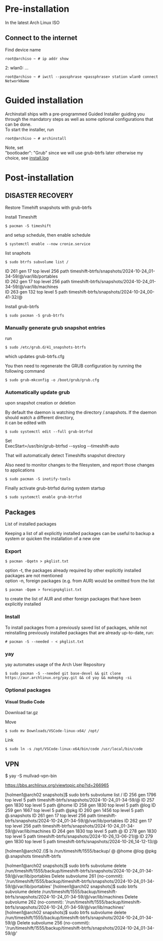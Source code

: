 # Pre-installation
In the latest Arch Linux ISO
## Connect to the internet
Find device name
```
root@archiso ~ # ip addr show
```
2: wlan0: ...

```
root@archiso ~ # iwctl --passphrase <passphrase> station wlan0 connect NetworkName
```
# Guided installation
Archinstall ships with a pre-programmed Guided Installer guiding you through the mandatory steps as well as some optional configurations that can be done.   
To start the installer, run

```
root@archiso ~ # archinstall
```

Note, set  
"bootloader": "Grub"
since we will use grub-btrfs later
otherwise my choice, see [install.log](https://github.com/holmen1/dot-files/blob/master/edited_install.log)  


# Post-installation

## DISASTER RECOVERY
Restore Timehift snapshots with grub-btrfs

Install Timeshift
```
$ pacman -S timeshift
```
and setup schedule, then enable schedule

```
$ systemctl enable --now cronie.service
```
 

list snaphots
```
$ sudo btrfs subvolume list /
```

ID 261 gen 17 top level 256 path timeshift-btrfs/snapshots/2024-10-24_01-34-59/@/var/lib/portables  
ID 262 gen 17 top level 256 path timeshift-btrfs/snapshots/2024-10-24_01-34-59/@/var/lib/machines  
ID 263 gen 132 top level 5 path timeshift-btrfs/snapshots/2024-10-24_00-41-32/@   

Install grub-btrfs  
```
$ sudo pacman -S grub-btrfs
```

### Manually generate grub snapshot entries
run
```
$ sudo /etc/grub.d/41_snapshots-btrfs
```
which updates grub-btrfs.cfg  

You then need to regenerate the GRUB configuration by running the following command

```
$ sudo grub-mkconfig -o /boot/grub/grub.cfg
```

### Automatically update grub
upon snapshot creation or deletion  

By default the daemon is watching the directory /.snapshots. If the daemon should watch a different directory,  
it can be edited with
```
$ sudo systemctl edit --full grub-btrfsd
```

Set  
ExecStart=/usr/bin/grub-btrfsd --syslog --timeshift-auto  

That will automatically detect Timeshifts snapshot directory

Also need to monitor changes to the filesystem, and report those changes to applications
```
$ sudo pacman -S inotify-tools
```

Finally activate grub-btrfsd during system startup
```
$ sudo systemctl enable grub-btrfsd
```

## Packages
List of installed packages

Keeping a list of all explicitly installed packages can be useful to backup a system or quicken the installation of a new one

### Export
```
$ pacman -Qqetn > pkglist.txt
```
option -t, the packages already required by other explicitly installed packages are not mentioned  
option -n, foreign packages (e.g. from AUR) would be omitted from the list
```
$ pacman -Qqem > foreignpkglist.txt
```
 to create the list of AUR and other foreign packages that have been explicitly installed

### Install

To install packages from a previously saved list of packages, while not reinstalling previously installed packages that are already up-to-date, run:
```
# pacman -S --needed - < pkglist.txt
```

### yay
yay automates usage of the Arch User Repository
```
$ sudo pacman -S --needed git base-devel && git clone https://aur.archlinux.org/yay.git && cd yay && makepkg -si
```



### Optional packages

#### Visual Studio Code
Download tar.gz

Move
```
$ sudo mv Downloads/VSCode-linux-x64/ /opt/
```

Link
```
$ sudo ln -s /opt/VSCode-linux-x64/bin/code /usr/local/bin/code
```


## VPN
$ yay -S mullvad-vpn-bin

https://bbs.archlinux.org/viewtopic.php?id=266965


[holmen1@arch02 snapshots]$ sudo btrfs subvolume list /
ID 256 gen 1796 top level 5 path timeshift-btrfs/snapshots/2024-10-24_01-34-59/@
ID 257 gen 1830 top level 5 path @home
ID 258 gen 1830 top level 5 path @log
ID 259 gen 1667 top level 5 path @pkg
ID 260 gen 1456 top level 5 path @.snapshots
ID 261 gen 17 top level 256 path timeshift-btrfs/snapshots/2024-10-24_01-34-59/@/var/lib/portables
ID 262 gen 17 top level 256 path timeshift-btrfs/snapshots/2024-10-24_01-34-59/@/var/lib/machines
ID 264 gen 1830 top level 5 path @
ID 278 gen 1830 top level 5 path timeshift-btrfs/snapshots/2024-10-26_13-06-21/@
ID 279 gen 1830 top level 5 path timeshift-btrfs/snapshots/2024-10-26_14-12-13/@



[holmen1@arch02 /]$ ls /run/timeshift/1555/backup/
@  @home  @log  @pkg  @.snapshots  timeshift-btrfs


[holmen1@arch02 snapshots]$ sudo btrfs subvolume delete /run/timeshift/1555/backup/timeshift-btrfs/snapshots/2024-10-24_01-34-59/@/var/lib/portables
Delete subvolume 261 (no-commit): '/run/timeshift/1555/backup/timeshift-btrfs/snapshots/2024-10-24_01-34-59/@/var/lib/portables'
[holmen1@arch02 snapshots]$ sudo btrfs subvolume delete /run/timeshift/1555/backup/timeshift-btrfs/snapshots/2024-10-24_01-34-59/@/var/lib/machines
Delete subvolume 262 (no-commit): '/run/timeshift/1555/backup/timeshift-btrfs/snapshots/2024-10-24_01-34-59/@/var/lib/machines'
[holmen1@arch02 snapshots]$ sudo btrfs subvolume delete /run/timeshift/1555/backup/timeshift-btrfs/snapshots/2024-10-24_01-34-59/@
Delete subvolume 256 (no-commit): '/run/timeshift/1555/backup/timeshift-btrfs/snapshots/2024-10-24_01-34-59/@'
